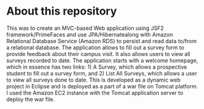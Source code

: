 # About this repository


This was to create an MVC-based Web application using JSF2 framework/PrimeFaces and use JPA/Hibernatealong with Amazon Relational Database Service (Amazon RDS) to persist and read data to/from a relational database. The application allows to fill out a survey form to provide feedback about their campus visit. It also allows users to view all surveys recorded to date. The application starts with a welcome homepage, which in essence has two links: 1) A Survey, which allows a prospective student to fill out a survey form, and 2) List All Surveys, which allows a user to view all surveys done to date. This is developed as a dynamic web project in Eclipse and is deployed as a part of a war file on Tomcat platform. I used the Amazon EC2 instance with the Tomcat application server  to deploy the war file. 



